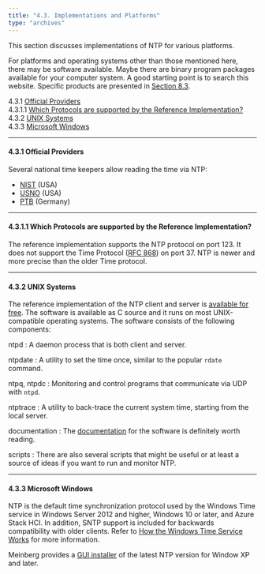 ```yaml
---
title: "4.3. Implementations and Platforms"
type: "archives"
--- 
```


This section discusses implementations of NTP for various platforms.

For platforms and operating systems other than those mentioned here, there may be software available. Maybe there are binary program packages available for your computer system. A good starting point is to search this website. Specific products are presented in [Section 8.3](/ntpfaq/ntp-s-trbl-spec).

4.3.1 [Official Providers](#431-official-providers)  
4.3.1.1 [Which Protocols are supported by the Reference Implementation?](#4311-which-protocols-are-supported-by-the-reference-implementation)  
4.3.2 [UNIX Systems](#432-unix-systems)   
4.3.3 [Microsoft Windows](#433-microsoft-windows)      

* * *

#### 4.3.1 Official Providers

Several national time keepers allow reading the time via NTP:

* [NIST](https://www.nist.gov/time-frequency) (USA)
* [USNO](https://www.usno.navy.mil/USNO/time) (USA)
* [PTB](https://www.ptb.de/cms/en/ptb/fachabteilungen/abtq/gruppe-q4/ref-q42/time-synchronization-of-computers-using-the-network-time-protocol-ntp.html) (Germany)

* * *

#### 4.3.1.1 Which Protocols are supported by the Reference Implementation?

The reference implementation supports the NTP protocol on port 123. It does not support the Time Protocol ([RFC 868](https://www.rfc-editor.org/rfc/rfc868)) on port 37. NTP is newer and more precise than the older Time protocol.

* * *

#### 4.3.2 UNIX Systems

The reference implementation of the NTP client and server is [available for free](/downloads). The software is available as C source and it runs on most UNIX-compatible operating systems. The software consists of the following components:

ntpd
: A daemon process that is both client and server.

ntpdate
: A utility to set the time once, similar to the popular `rdate` command.

ntpq, ntpdc
: Monitoring and control programs that communicate via UDP with `ntpd`.

ntptrace
: A utility to back-trace the current system time, starting from the local server.

documentation
: The [documentation](/archives/4.2.8-series) for the software is definitely worth reading.

scripts
: There are also several scripts that might be useful or at least a source of ideas if you want to run and monitor NTP.

* * *

#### 4.3.3 Microsoft Windows

NTP is the default time synchronization protocol used by the Windows Time service in Windows Server 2012 and higher, Windows 10 or later, and Azure Stack HCI. In addition, SNTP support is included for backwards compatibility with older clients. Refer to [How the Windows Time Service Works](https://docs.microsoft.com/en-us/windows-server/networking/windows-time-service/how-the-windows-time-service-works) for more information.

Meinberg provides a [GUI installer](https://www.meinbergglobal.com/english/sw/ntp.htm#ntp_stable) of the latest NTP version for Window XP and later.